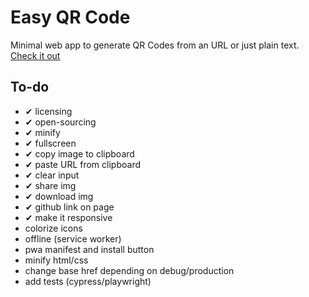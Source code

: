 Easy QR Code
====

Minimal web app to generate QR Codes from an URL or just plain text.
[Check it out](https://vitorTheDev.github.io/easy-qr-code)

To-do
----

- ✔ licensing
- ✔ open-sourcing
- ✔ minify
- ✔ fullscreen
- ✔ copy image to clipboard
- ✔ paste URL from clipboard
- ✔ clear input
- ✔ share img
- ✔ download img
- ✔ github link on page
- ✔ make it responsive
- colorize icons
- offline (service worker)
- pwa manifest and install button
- minify html/css
- change base href depending on debug/production
- add tests (cypress/playwright)

